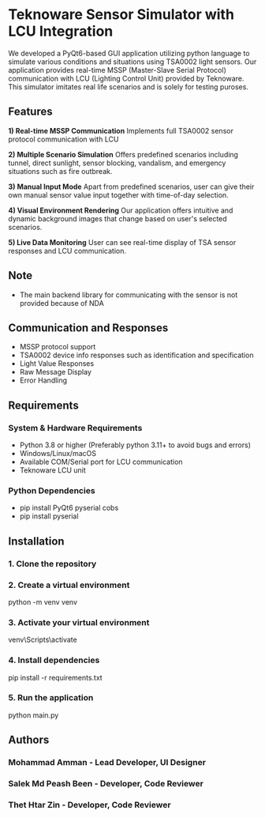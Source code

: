 # Teknoware Sensor Simulator with LCU Integration

We developed a PyQt6-based GUI application utilizing python language to simulate various conditions and situations using TSA0002 light sensors. Our application provides real-time MSSP (Master-Slave Serial Protocol) communication with LCU (Lighting Control Unit) provided by Teknoware. This simulator imitates real life scenarios and is solely for testing puroses. 

## Features
**1) Real-time MSSP Communication**
Implements full TSA0002 sensor protocol communication with LCU

**2) Multiple Scenario Simulation**
Offers predefined scenarios including tunnel, direct sunlight, sensor blocking, vandalism, and emergency situations such as fire outbreak.

**3) Manual Input Mode**
Apart from predefined scenarios, user can give their own manual sensor value input together with time-of-day selection.

**4) Visual Environment Rendering**
Our application offers intuitive and dynamic background images that change based on user's selected scenarios.

**5) Live Data Monitoring**
User can see real-time display of TSA sensor responses and LCU communication.

## Note
- The main backend library for communicating with the sensor is not provided because of NDA

## Communication and Responses
- MSSP protocol support
- TSA0002 device info responses such as identification and specification
- Light Value Responses
- Raw Message Display
- Error Handling

## Requirements
### System & Hardware Requirements
- Python 3.8 or higher (Preferably python 3.11+ to avoid bugs and errors)
- Windows/Linux/macOS
- Available COM/Serial port for LCU communication
- Teknoware LCU unit

### Python Dependencies
- pip install PyQt6 pyserial cobs
- pip install pyserial

## Installation
### 1. Clone the repository

### 2. Create a virtual environment
python -m venv venv

### 3. Activate your virtual environment 
venv\Scripts\activate

### 4. Install dependencies
pip install -r requirements.txt

### 5. Run the application
python main.py

## Authors
### Mohammad Amman - Lead Developer, UI Designer
### Salek Md Peash Been - Developer, Code Reviewer
### Thet Htar Zin - Developer, Code Reviewer
